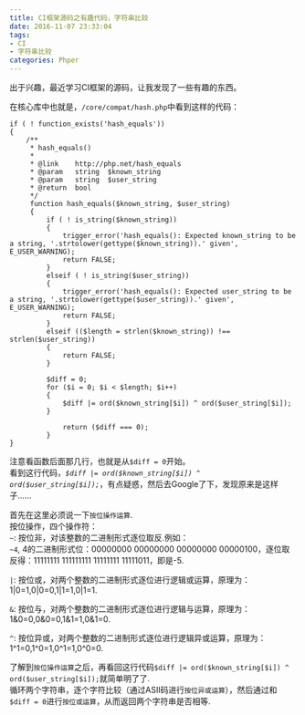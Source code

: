 ```yaml
---
title: CI框架源码之有趣代码，字符串比较
date: 2016-11-07 23:33:04
tags: 
- CI
- 字符串比较
categories: Phper
---
```

出于兴趣，最近学习CI框架的源码，让我发现了一些有趣的东西。  

在核心库中也就是，`/core/compat/hash.php`中看到这样的代码：  
```
if ( ! function_exists('hash_equals'))
{
    /**
     * hash_equals()
     *
     * @link    http://php.net/hash_equals
     * @param   string  $known_string
     * @param   string  $user_string
     * @return  bool
     */
     function hash_equals($known_string, $user_string)
     {
         if ( ! is_string($known_string))
         {
             trigger_error('hash_equals(): Expected known_string to be a string, '.strtolower(gettype($known_string)).' given', E_USER_WARNING);
             return FALSE;
         }
         elseif ( ! is_string($user_string))
         {
             trigger_error('hash_equals(): Expected user_string to be a string, '.strtolower(gettype($user_string)).' given', E_USER_WARNING);
             return FALSE;
         }
         elseif (($length = strlen($known_string)) !== strlen($user_string))
         {
             return FALSE;
         }

         $diff = 0;
         for ($i = 0; $i < $length; $i++)
         {
             $diff |= ord($known_string[$i]) ^ ord($user_string[$i]);
         }

             return ($diff === 0);
         }
}
```
注意看函数后面那几行，也就是从`$diff = 0`开始。  
看到这行代码，*`$diff |= ord($known_string[$i]) ^ ord($user_string[$i]);`*，有点疑惑，然后去Google了下，发现原来是这样子......  

首先在这里必须说一下`按位操作运算`.  
按位操作，四个操作符：  
`~`: 按位非，对该整数的二进制形式逐位取反.例如：  
`~4`, 4的二进制形式位：00000000 00000000 00000000 00000100，逐位取反得：11111111 111111111 11111111 11111011，即是-5.

`|`: 按位或，对两个整数的二进制形式逐位进行逻辑或运算，原理为：1|0=1,0|0=0,1|1=1,0|1=1.  

`&`: 按位与，对两个整数的二进制形式逐位进行逻辑与运算，原理为：1&0=0,0&0=0,1&1=1,0&1=0.  

`^`: 按位异或，对两个整数的二进制形式逐位进行逻辑异或运算，原理为：1^1=0,1^0=1,0^1=1,0^0=0.  

了解到`按位操作运算`之后，再看回这行代码`$diff |= ord($known_string[$i]) ^ ord($user_string[$i]);`就简单明了了.  
循环两个字符串，逐个字符比较（通过ASII码进行`按位异或运算`），然后通过和`$diff = 0`进行`按位或运算`，从而返回两个字符串是否相等.  
